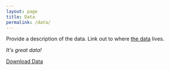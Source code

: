 ```yaml
---
layout: page
title: Data
permalink: /data/
---
```

Provide a description of the data. Link out to where [the data](https://en.wikipedia.org/wiki/Data) lives.

*It's great data!*

[Download Data](https://github.com/cdworkshops/Intro-to-DH/blob/master/data/online-datasets.csv)
